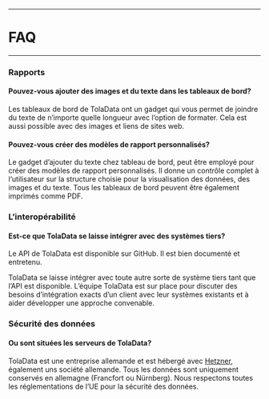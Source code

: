 ****
# FAQ
---

### Rapports
#### Pouvez-vous ajouter des images et du texte dans les tableaux de bord?
Les tableaux de bord de TolaData ont un gadget qui vous permet de joindre du texte de n’importe quelle longueur avec l’option de formater. Cela est aussi possible avec des images et liens de sites web.

#### Pouvez-vous créer des modèles de rapport personnalisés?
Le gadget d’ajouter du texte chez tableau de bord, peut être employé pour créer des modèles de rapport personnalisés. Il donne un contrôle complet à l‘utilisateur sur la structure choisie pour la visualisation des données, des images et du texte. Tous les tableaux de bord peuvent être également imprimés comme PDF.

### L’interopérabilité
#### Est-ce que TolaData se laisse intégrer avec des systèmes tiers?
Le API de TolaData est disponible sur GitHub. Il est bien documenté et entretenu.

TolaData se laisse intégrer avec toute autre sorte de système tiers tant que l’API est disponible. L’équipe TolaData est sur place pour discuter des besoins d’intégration exacts d’un client avec leur systèmes existants et à aider développer une approche convenable.


### Sécurité des données
#### Ou sont situées les serveurs de TolaData?
TolaData est une entreprise allemande et est hébergé avec  [Hetzner](https://www.hetzner.com/), également uns société allemande. Tous les données sont uniquement conservés en allemagne (Francfort ou Nürnberg). Nous respectons toutes les réglementations de l’UE pour la sécurité des données.












